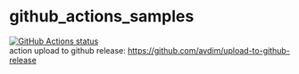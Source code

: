 # github_actions_samples
[![GitHub Actions status](https://github.com/avdim/github_actions_samples/workflows/info/badge.svg)](https://github.com/avdim/github_actions_samples/actions?workflow=info)  
action upload to github release: https://github.com/avdim/upload-to-github-release  

